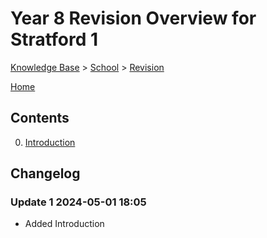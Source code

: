 # Year 8 Revision Overview for Stratford 1

[Knowledge Base](/kb/index.md) > [School](/kb/school/index.md) > [Revision](/kb/school/revision/index.md)

[Home](/)

## Contents

0. [Introduction](/kb/school/revision/revision-overview-y08-stratford1/chapter/0.md)

## Changelog

### Update 1 2024-05-01 18:05

- Added Introduction